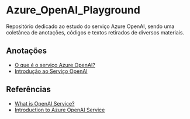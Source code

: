 # Azure_OpenAI_Playground
Repositório dedicado ao estudo do serviço Azure OpenAI, sendo uma coletânea de anotações, códigos e textos retirados de diversos materiais.

## Anotações

- [O que é o serviço Azure OpenAI?](./what_is_azure_openai.md)
- [Introdução ao Serviço OpenAI](./azure_openai_introduction.md)

## Referências

- [What is OpenAI Service?](https://learn.microsoft.com/en-us/azure/ai-services/openai/overview)
- [Introduction to Azure OpenAI Service](https://learn.microsoft.com/en-us/training/modules/explore-azure-openai/?WT.mc_id=cloudskillschallenge_bb49ce83-3aac-4405-8fb1-3eb2335f19f0)